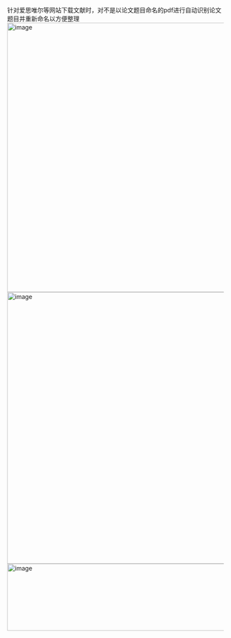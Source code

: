 针对爱思唯尔等网站下载文献时，对不是以论文题目命名的pdf进行自动识别论文题目并重新命名以方便整理
<img width="693" height="627" alt="image" src="https://github.com/user-attachments/assets/852a748b-2c47-449b-9c90-7f730dc3b587" />
<img width="702" height="632" alt="image" src="https://github.com/user-attachments/assets/a9d089de-020b-461d-9dcb-d43b46a0fc91" />
<img width="772" height="156" alt="image" src="https://github.com/user-attachments/assets/540d168e-11e5-40d5-838c-92e6f99d7be5" />

